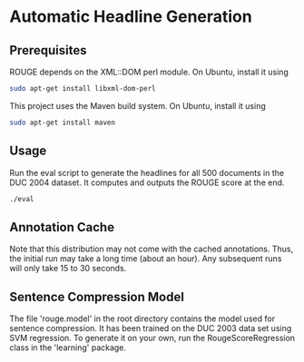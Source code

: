 Automatic Headline Generation
=============================

Prerequisites
-------------

ROUGE depends on the XML::DOM perl module. On Ubuntu, install it using 

```bash
sudo apt-get install libxml-dom-perl
```

This project uses the Maven build system. On Ubuntu, install it using

```bash
sudo apt-get install maven
```

Usage
-----

Run the eval script to generate the headlines for all 500 documents in the DUC
2004 dataset. It computes and outputs the ROUGE score at the end.

```bash
./eval
```

Annotation Cache
----------------

Note that this distribution may not come with the cached annotations. Thus,
the initial run may take a long time (about an hour). Any subsequent runs
will only take 15 to 30 seconds.

Sentence Compression Model
--------------------------

The file 'rouge.model' in the root directory contains the model used for
sentence compression. It has been trained on the DUC 2003 data set using
SVM regression. To generate it on your own, run the RougeScoreRegression class 
in the 'learning' package.
